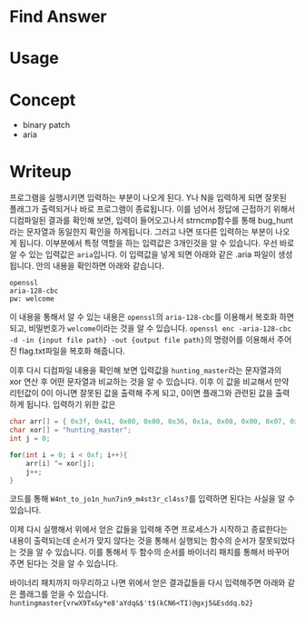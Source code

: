 # Find Answer

# Usage

# Concept
- binary patch
- aria

# Writeup
프로그램을 실행시키면 입력하는 부분이 나오게 된다. Y나 N을 입력하게 되면 잘못된 플래그가 출력되거나 바로 프로그램이 종료됩니다.
이를 넘어서 정답에 근접하기 위해서 디컴파일된 결과를 확인해 보면, 입력이 들어오고나서 strncmp함수를 통해 bug_hunt라는 문자열과 동일한지 확인을 하게됩니다. 
그러고 나면 또다른 입력하는 부분이 나오게 됩니다. 이부분에서 특정 역할을 하는 입력값은 3개인것을 알 수 있습니다.
우선 바로 알 수 있는 입력값은 `aria`입니다. 이 입력값을 넣게 되면 아래와 같은 .aria 파일이 생성됩니다. 안의 내용을 확인하면 아래와 같습니다.
```
openssl
aria-128-cbc
pw: welcome
```
이 내용을 통해서 알 수 있는 내용은 `openssl`의 `aria-128-cbc`를 이용해서 복호화 하면 되고, 비밀번호가 `welcome`이라는 것을 알 수 있습니다.
`openssl enc -aria-128-cbc -d -in {input file path} -out {output file path}`의 명령어를 이용해서 주어진 flag.txt파일을 복호화 해줍니다.

이후 다시 디컴파일 내용을 확인해 보면 입력값을 `hunting_master`라는 문자열과의 xor 연산 후 어떤 문자열과 비교하는 것을 알 수 있습니다.
이후 이 값을 비교해서 만약 리턴값이 0이 아니면 잘못된 값을 출력해 주게 되고, 0이면 플래그와 관련된 값을 출력하게 됩니다.
입력하기 위한 값은 


```C
char arr[] = { 0x3f, 0x41, 0x00, 0x00, 0x36, 0x1a, 0x08, 0x00, 0x07, 0x0e, 0x42, 0x1a, 0x3a, 0x1a, 0x1d, 0x1b, 0x59, 0x1d, 0x07, 0x57, 0x38, 0x32, 0x59, 0x12, 0x07, 0x47, 0x17, 0x2d, 0x0b, 0x19, 0x5a, 0x07, 0x1a, 0x51, 0x00, 0x00, 0x00, 0x00, 0x00, 0x00 };
char xor[] = "hunting_master";
int j = 0;

for(int i = 0; i < 0xf; i++){
    arr[i] ^= xor[j];
    j++;
}
```
코드를 통해 `W4nt_to_jo1n_hun7in9_m4st3r_cl4ss?`를 입력하면 된다는 사실을 알 수 있습니다.

이제 다시 실행해서 위에서 얻은 값들을 입력해 주면 프로세스가 시작하고 종료한다는 내용이 출력되는데 순서가 맞지 않다는 것을 통해서 실행되는 함수의 순서가 잘못되었다는 것을 알 수 있습니다.
이를 통해서 두 함수의 순서를 바이너리 패치를 통해서 바꾸어 주면 된다는 것을 알 수 있습니다.

바이너리 패치까지 마무리하고 나면 위에서 얻은 결과값들을 다시 입력해주면 아래와 같은 플래그를 얻을 수 있습니다.
`huntingmaster{vrwX9Tx&y*e8'aYdq&$'t$(kCN6<TI)@gxj5&Esddq.b2}`